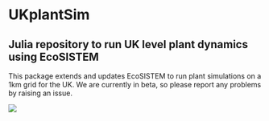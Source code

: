 # UKplantSim #

## Julia repository to run UK level plant dynamics using EcoSISTEM ##

This package extends and updates EcoSISTEM to run plant simulations on a 1km grid for the UK. We are currently in beta, so please report any problems by raising an issue.

![](./plots/BSBI_crop_1.png)
